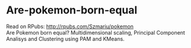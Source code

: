 # Are-pokemon-born-equal
Read on RPubs: http://rpubs.com/Szmariu/pokemon  <br/>
Are Pokemon born equal? Multidimensional scaling, Principal Component Analisys and Clustering using PAM and KMeans. 
